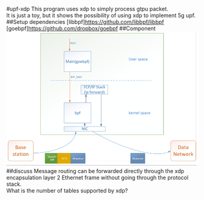 #upf-xdp
This program uses xdp to simply process gtpu packet.
<br>It is just a toy, but it shows the possibility of using xdp to implement 5g upf.
##Setup dependencies
[libbpf]https://github.com/libbpf/libbpf
<br>[goebpf]https://github.com/dropbox/goebpf
##Component
![Component](./docs/Component.png)
##discuss
Message routing can be forwarded directly through the xdp encapsulation layer 2 Ethernet frame without going through the protocol stack. 
<br>What is the number of tables supported by xdp?